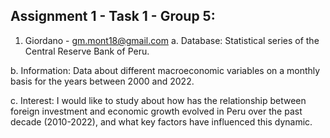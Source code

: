 ## Assignment 1 - Task 1 - Group 5:

1.	Giordano - gm.mont18@gmail.com 
a.	Database:  Statistical series of the Central Reserve Bank of Peru.

b.	Information:  Data about different macroeconomic variables on a monthly basis for the years between 2000 and 2022.

c.	Interest: I would like to study about how has the relationship between foreign investment and economic growth evolved in Peru over the past decade (2010-2022), and what key factors have influenced this dynamic.
